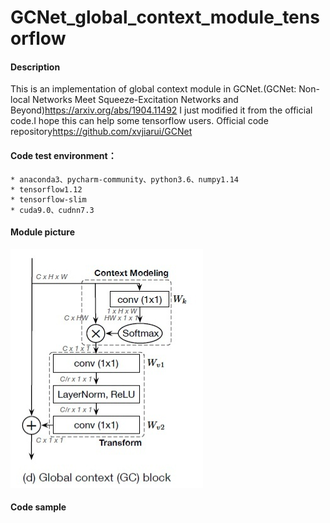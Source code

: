 # GCNet_global_context_module_tensorflow
#### Description
This is an implementation of global context module in GCNet.(GCNet: Non-local Networks Meet Squeeze-Excitation Networks and Beyond)<https://arxiv.org/abs/1904.11492> I just modified it from the official code.I hope this can help some tensorflow users.
Official code repository<https://github.com/xvjiarui/GCNet>
#### Code test environment：
```
* anaconda3、pycharm-community、python3.6、numpy1.14
* tensorflow1.12
* tensorflow-slim
* cuda9.0、cudnn7.3
```
#### Module picture
![](https://github.com/xggIoU/GCNet_global_context_module_tensorflow/blob/master/global_context_module.png)
#### Code sample
